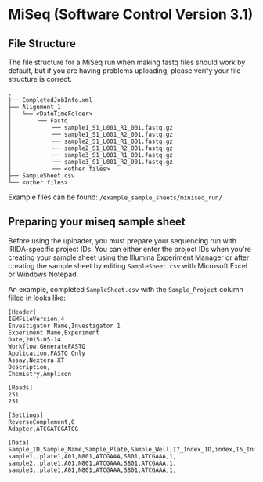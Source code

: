 # MiSeq (Software Control Version 3.1)

## File Structure

The file structure for a MiSeq run when making fastq files should work by default, but if you are having problems uploading, please verify your file structure is correct.

```
.
├── CompletedJobInfo.xml
├── Alignment_1
│   └── <DateTimeFolder>
│       └── Fastq
│           ├── sample1_S1_L001_R1_001.fastq.gz
│           ├── sample1_S1_L001_R2_001.fastq.gz
│           ├── sample2_S1_L001_R1_001.fastq.gz
│           ├── sample2_S1_L001_R2_001.fastq.gz
│           ├── sample3_S1_L001_R1_001.fastq.gz
│           ├── sample3_S1_L001_R2_001.fastq.gz
│           └── <other files>
├── SampleSheet.csv
└── <other files>
```

Example files can be found: `/example_sample_sheets/miniseq_run/`

## Preparing your miseq sample sheet
Before using the uploader, you must prepare your sequencing run with IRIDA-specific project IDs. You can either enter the project IDs when you're creating your sample sheet using the Illumina Experiment Manager or after creating the sample sheet by editing `SampleSheet.csv` with Microsoft Excel or Windows Notepad.

An example, completed `SampleSheet.csv` with the `Sample_Project` column filled in looks like:

```
[Header]
IEMFileVersion,4
Investigator Name,Investigator 1
Experiment Name,Experiment
Date,2015-05-14
Workflow,GenerateFASTQ
Application,FASTQ Only
Assay,Nextera XT
Description,
Chemistry,Amplicon

[Reads]
251
251

[Settings]
ReverseComplement,0
Adapter,ATCGATCGATCG

[Data]
Sample_ID,Sample_Name,Sample_Plate,Sample_Well,I7_Index_ID,index,I5_Index_ID,index2,Sample_Project,Description
sample1,,plate1,A01,N801,ATCGAAA,S801,ATCGAAA,1,
sample2,,plate1,A01,N801,ATCGAAA,S801,ATCGAAA,1,
sample3,,plate1,A01,N801,ATCGAAA,S801,ATCGAAA,1,
```